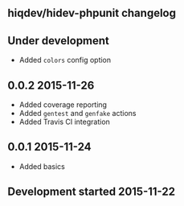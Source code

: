 hiqdev/hidev-phpunit changelog
------------------------------

## Under development

- Added `colors` config option

## 0.0.2 2015-11-26

- Added coverage reporting
- Added `gentest` and `genfake` actions
- Added Travis CI integration

## 0.0.1 2015-11-24

- Added basics

## Development started 2015-11-22


